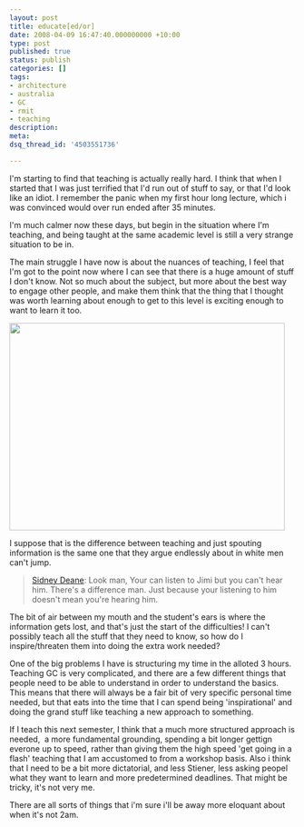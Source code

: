 ```yaml
---
layout: post
title: educate[ed/or]
date: 2008-04-09 16:47:40.000000000 +10:00
type: post
published: true
status: publish
categories: []
tags:
- architecture
- australia
- GC
- rmit
- teaching
description:
meta:
dsq_thread_id: '4503551736'

---
```

<p>I'm starting to find that teaching is actually really hard. I think that when I started that I was just terrified that I'd run out of stuff to say, or that I'd look like an idiot. I remember the panic when my first hour long lecture, which i was convinced would over run ended after 35 minutes.</p>
<p>I'm much calmer now these days, but begin in the situation where I'm  teaching, and being taught at the same academic level is still a very strange situation to be in.</p>
<p>The main struggle I have now is about the nuances of teaching, I feel that I'm got to the point now where I can see that there is a huge amount of stuff I don't know. Not so much about the subject, but more about the best way to engage other people, and make them think that the thing that I thought was worth learning about enough to get to this level is exciting enough to want to learn it too.</p>
<p><img src="{{ site.baseurl }}/assets/024543036012_z_whiticau.jpg" height="365" width="485" /></p>
<p> I suppose that is the difference between teaching and just spouting information is the same one that they argue endlessly about in white men can't jump.</p>
<blockquote><p><a href="http://www.imdb.com/name/nm0000648/">Sidney Deane</a>: Look man, Your can listen to Jimi but you can't hear him. There's a difference man. Just because your listening to him doesn't mean you're hearing him.</p>
</blockquote>
<p>The bit of air between my mouth and the student's ears is where the information gets lost, and that's just the start of the difficulties! I can't possibly teach all the stuff that they need to know, so how do I inspire/threaten them into doing the extra work needed?</p>
<p>One of the big problems I have is structuring my time in the alloted 3 hours. Teaching GC is very complicated, and there are a few different things that people need to be able to understand in order to understand the basics. This means that there will always be a fair bit of very specific personal time needed, but that eats into the time that I can spend being 'inspirational' and doing the grand stuff like teaching a new approach to something.</p>
<p>If I teach this next semester, I think that a much more structured approach is needed,  a more fundamental grounding, spending a bit longer gettign everone up to speed, rather than giving them the high speed 'get going in a flash' teaching that I am accustomed to from a workshop basis. Also i think that I need to be a bit more dictatorial, and less Stiener, less asking peopel what they want to learn and more predetermined deadlines. That might be tricky, it's not very me.</p>
<p>There are all sorts of things that i'm sure i'll be away more eloquant about when it's not 2am.</p>
